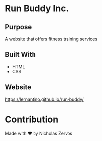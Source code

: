 # Run Buddy Inc.

## Purpose
A website that offers fitness training services

## Built With
* HTML
* CSS

## Website
https://lernantino.github.io/run-buddy/

# Contribution
Made with ❤️ by Nicholas Zervos
